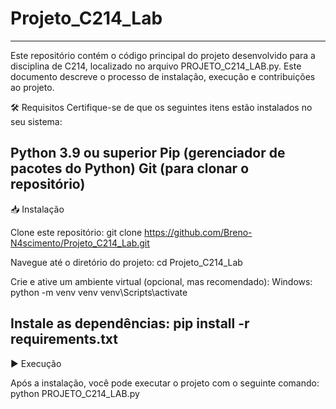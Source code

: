 # Projeto_C214_Lab

-------------------------------------------------------------------------------------------------------------

Este repositório contém o código principal do projeto desenvolvido para a disciplina de C214, localizado no arquivo PROJETO_C214_LAB.py. Este documento descreve o processo de instalação, execução e contribuições ao projeto.


🛠 Requisitos
Certifique-se de que os seguintes itens estão instalados no seu sistema:

Python 3.9 ou superior
Pip (gerenciador de pacotes do Python)
Git (para clonar o repositório)
-------------------------------------------------------------------------------------------------------------

📥 Instalação

Clone este repositório:
git clone https://github.com/Breno-N4scimento/Projeto_C214_Lab.git

Navegue até o diretório do projeto:
cd Projeto_C214_Lab

Crie e ative um ambiente virtual (opcional, mas recomendado):
Windows:
python -m venv venv
venv\Scripts\activate

Instale as dependências:
pip install -r requirements.txt
-------------------------------------------------------------------------------------------------------------

▶️ Execução

Após a instalação, você pode executar o projeto com o seguinte comando:
python PROJETO_C214_LAB.py



